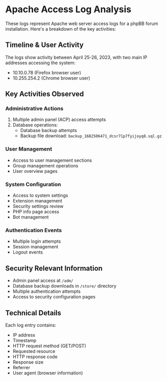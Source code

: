 # Apache Access Log Analysis

These logs represent Apache web server access logs for a phpBB forum installation. Here's a breakdown of the key activities:

## Timeline & User Activity
The logs show activity between April 25-26, 2023, with two main IP addresses accessing the system:
- 10.10.0.78 (Firefox browser user)
- 10.255.254.2 (Chrome browser user)

## Key Activities Observed

### Administrative Actions
1. Multiple admin panel (ACP) access attempts
2. Database operations:
   - Database backup attempts
   - Backup file download: `backup_1682506471_dcsr71p7fyijoyq8.sql.gz`

### User Management
- Access to user management sections
- Group management operations
- User overview pages

### System Configuration
- Access to system settings
- Extension management
- Security settings review
- PHP info page access
- Bot management

### Authentication Events
- Multiple login attempts
- Session management
- Logout events

## Security Relevant Information
- Admin panel access at `/adm/`
- Database backup downloads in `/store/` directory
- Multiple authentication attempts
- Access to security configuration pages

## Technical Details
Each log entry contains:
- IP address
- Timestamp
- HTTP request method (GET/POST)
- Requested resource
- HTTP response code
- Response size
- Referrer
- User agent (browser information) 